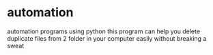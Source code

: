# automation
automation programs using python
this program can help you delete duplicate files from 2 folder in your computer easily without breaking a sweat
